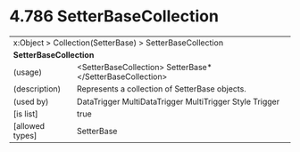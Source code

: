<html dir="LTR" xmlns:mshelp="http://msdn.microsoft.com/mshelp" xmlns:ddue="http://ddue.schemas.microsoft.com/authoring/2003/5" xmlns:xlink="http://www.w3.org/1999/xlink" xmlns:tool="http://www.microsoft.com/tooltip">

<body>
 <input type="hidden" id="userDataCache" class="userDataStyle">
 <input type="hidden" id="hiddenScrollOffset">
 <img id="dropDownImage" style="display:none; height:0; width:0;" src="../local/drpdown.gif">
 <img id="dropDownHoverImage" style="display:none; height:0; width:0;" src="../local/drpdown_orange.gif">
 <img id="collapseImage" style="display:none; height:0; width:0;" src="../local/collapse.gif">
 <img id="expandImage" style="display:none; height:0; width:0;" src="../local/exp.gif">
 <img id="collapseAllImage" style="display:none; height:0; width:0;" src="../local/collall.gif">
 <img id="expandAllImage" style="display:none; height:0; width:0;" src="../local/expall.gif">
 <img id="copyImage" style="display:none; height:0; width:0;" src="../local/copycode.gif">
 <img id="copyHoverImage" style="display:none; height:0; width:0;" src="../local/copycodeHighlight.gif">
 <div id="header"><h1 class="heading">4.786 SetterBaseCollection</h1></div>

 <div id="mainSection">
 <div id="mainBody">
 <div id="allHistory" class="saveHistory" onsave="saveAll()" onload="loadAll()"></div>
 <p xmlns:wsd="http://wsdev.schemas.microsoft.com/authoring/2008/2" xmlns:msxsl="urn:schemas-microsoft-com:xslt" xmlns:script="urn:script" xmlns:build="urn:build">
 </p>
 <div id="sectionSection0" class="section" name="collapseableSection">
 <content xmlns="http://ddue.schemas.microsoft.com/authoring/2003/5" xmlns:wsd="http://wsdev.schemas.microsoft.com/authoring/2008/2" xmlns:msxsl="urn:schemas-microsoft-com:xslt" xmlns:script="urn:script" xmlns:build="urn:build">
 </content>
 </div>
 <div id="sectionSection1" class="section" name="collapseableSection">
 <content xmlns="http://ddue.schemas.microsoft.com/authoring/2003/5" xmlns:wsd="http://wsdev.schemas.microsoft.com/authoring/2008/2" xmlns:msxsl="urn:schemas-microsoft-com:xslt" xmlns:script="urn:script" xmlns:build="urn:build">
 <table class="ProtocolAuthoredTable" xmlns="">
 <tr><td colspan="2">
<mshelp:link keywords="c0d383e4-fcdb-4546-a06b-81c262fe2a5e" tabindex="0">x:Object</mshelp:link> &gt; <mshelp:link keywords="eed85a21-7e81-4907-91cc-7d5b8c4fee2e" tabindex="0">Collection</mshelp:link>(<mshelp:link keywords="33972339-25dd-4bbc-9b9c-461e80fee719" tabindex="0">SetterBase</mshelp:link>) &gt; <mshelp:link keywords="ca3647a7-1cef-4080-8fb7-21c3dc5aa3db" tabindex="0">SetterBaseCollection</mshelp:link> </td>
 </tr>
 <tr><td colspan="2">
 <b>SetterBaseCollection</b> </td>
 </tr>
 <tr><td><div class="indent0">(usage)</div></td>
 <td>&lt;SetterBaseCollection&gt; <mshelp:link keywords="33972339-25dd-4bbc-9b9c-461e80fee719" tabindex="0">SetterBase</mshelp:link>* &lt;/SetterBaseCollection&gt;</td>
 </tr>
 <tr><td><div class="indent0">(description)</div></td>
 <td>Represents a collection of SetterBase objects.</td>
 </tr>
 <tr><td><div class="indent0">(used by)</div></td>
 <td><mshelp:link keywords="57268a7a-d5c9-43e1-8635-18eb3ba35087" tabindex="0">DataTrigger</mshelp:link> <mshelp:link keywords="3e72330f-cbdb-4b3f-b486-9981e35d142e" tabindex="0">MultiDataTrigger</mshelp:link> <mshelp:link keywords="42f8808c-982d-4110-bf95-6a2ef9fb3153" tabindex="0">MultiTrigger</mshelp:link> <mshelp:link keywords="457839f3-612f-466d-9c5f-2e2c7cad6f0c" tabindex="0">Style</mshelp:link> <mshelp:link keywords="757dbe75-08ca-4e97-911d-1171150b8574" tabindex="0">Trigger</mshelp:link></td>
 </tr>
 <tr><td><div class="indent0">[is list]</div></td>
 <td>true</td>
 </tr>
 <tr><td><div class="indent0">[allowed types]</div></td>
 <td><mshelp:link keywords="33972339-25dd-4bbc-9b9c-461e80fee719" tabindex="0">SetterBase</mshelp:link></td>
 </tr>
</table>
 </content>
 </div>
 <!--[if gte IE 5]>
 <tool:tip element="languageFilterToolTip" avoidmouse="false"/>
 <![endif]-->
 </div>
 <a name="feedback"></a><span></span>
 </div>
</body></html>
